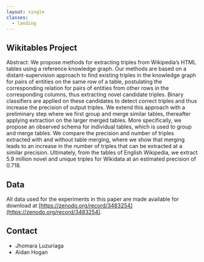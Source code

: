 ```yaml
---
layout: single
classes:
  - landing
---
```


## Wikitables Project

Abstract: We propose methods for extracting triples from Wikipedia’s HTML tables using a reference knowledge graph. Our methods
are based on a distant-supervision approach to find existing triples in the knowledge graph for pairs of entities on the same row of a
table, postulating the corresponding relation for pairs of entities from other rows in the corresponding columns, thus extracting novel
candidate triples. Binary classifiers are applied on these candidates to detect correct triples and thus increase the precision of output
triples. We extend this approach with a preliminary step where we first group and merge similar tables, thereafter applying extraction on
the larger merged tables. More specifically, we propose an observed schema for individual tables, which is used to group and merge
tables. We compare the precision and number of triples extracted with and without table merging, where we show that merging leads to
an increase in the number of triples that can be extracted at a similar precision. Ultimately, from the tables of English Wikipedia, we
extract 5.9 million novel and unique triples for Wikidata at an estimated precision of 0.718.

## Data

All data used for the experiments in this paper are made available for download at [https://zenodo.org/record/3483254](https://zenodo.org/record/3483254).

## Contact

- Jhomara Luzuriaga
- Aidan Hogan
